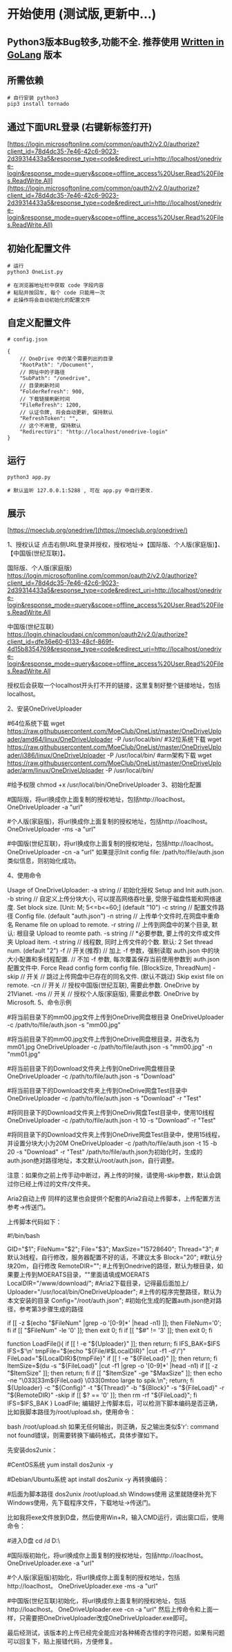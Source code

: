 # 开始使用 (测试版,更新中...)
## Python3版本Bug较多,功能不全. 推荐使用 [Written in GoLang](https://github.com/MoeClub/OneList/tree/master/Rewrite) 版本

## 所需依赖
```
# 自行安装 python3
pip3 install tornado
```

## 通过下面URL登录 (右键新标签打开)
[https://login.microsoftonline.com/common/oauth2/v2.0/authorize?client_id=78d4dc35-7e46-42c6-9023-2d39314433a5&response_type=code&redirect_uri=http://localhost/onedrive-login&response_mode=query&scope=offline_access%20User.Read%20Files.ReadWrite.All](https://login.microsoftonline.com/common/oauth2/v2.0/authorize?client_id=78d4dc35-7e46-42c6-9023-2d39314433a5&response_type=code&redirect_uri=http://localhost/onedrive-login&response_mode=query&scope=offline_access%20User.Read%20Files.ReadWrite.All)

## 初始化配置文件
```
# 运行
python3 OneList.py

# 在浏览器地址栏中获取 code 字段内容
# 粘贴并按回车, 每个 code 只能用一次
# 此操作将会自动初始化的配置文件
```

## 自定义配置文件
```
# config.json

{
    // OneDrive 中的某个需要列出的目录
    "RootPath": "/Document",
    // 网址中的子路径
    "SubPath": "/onedrive",
    // 目录刷新时间
    "FolderRefresh": 900,
    // 下载链接刷新时间
    "FileRefresh": 1200,
    // 认证令牌, 将会自动更新, 保持默认
    "RefreshToken": "",
    // 这个不用管, 保持默认
    "RedirectUri": "http://localhost/onedrive-login"
}
```

## 运行
```
python3 app.py

# 默认监听 127.0.0.1:5288 , 可在 app.py 中自行更改.
```

## 展示
[https://moeclub.org/onedrive/](https://moeclub.org/onedrive/)



1、授权认证
点击右侧URL登录并授权，授权地址→【国际版、个人版(家庭版)】、【中国版(世纪互联)】。

国际版、个人版(家庭版)
https://login.microsoftonline.com/common/oauth2/v2.0/authorize?client_id=78d4dc35-7e46-42c6-9023-2d39314433a5&response_type=code&redirect_uri=http://localhost/onedrive-login&response_mode=query&scope=offline_access%20User.Read%20Files.ReadWrite.All

中国版(世纪互联)
https://login.chinacloudapi.cn/common/oauth2/v2.0/authorize?client_id=dfe36e60-6133-48cf-869f-4d15b8354769&response_type=code&redirect_uri=http://localhost/onedrive-login&response_mode=query&scope=offline_access%20User.Read%20Files.ReadWrite.All

授权后会获取一个localhost开头打不开的链接，这里复制好整个链接地址，包括localhost。

2、安装OneDriveUploader

#64位系统下载
wget https://raw.githubusercontent.com/MoeClub/OneList/master/OneDriveUploader/amd64/linux/OneDriveUploader -P /usr/local/bin/
#32位系统下载
wget https://raw.githubusercontent.com/MoeClub/OneList/master/OneDriveUploader/i386/linux/OneDriveUploader -P /usr/local/bin/
#arm架构下载
wget https://raw.githubusercontent.com/MoeClub/OneList/master/OneDriveUploader/arm/linux/OneDriveUploader -P /usr/local/bin/

#给予权限
chmod +x /usr/local/bin/OneDriveUploader
3、初始化配置

#国际版，将url换成你上面复制的授权地址，包括http://loaclhost。
OneDriveUploader -a "url"

#个人版(家庭版)，将url换成你上面复制的授权地址，包括http://loaclhost。
OneDriveUploader -ms -a "url"

#中国版(世纪互联)，将url换成你上面复制的授权地址，包括http://loaclhost。
OneDriveUploader -cn -a "url"
如果提示Init config file: /path/to/file/auth.json类似信息，则初始化成功。

4、使用命令

Usage of OneDriveUploader:
  -a string
        // 初始化授权
        Setup and Init auth.json.
  -b string
        // 自定义上传分块大小, 可以提高网络吞吐量, 受限于磁盘性能和网络速度.
        Set block size. [Unit: M; 5<=b<=60;] (default "10")
  -c string
        // 配置文件路径
        Config file. (default "auth.json")
  -n string
        // 上传单个文件时,在网盘中重命名
        Rename file on upload to remote.
  -r string
        // 上传到网盘中的某个目录, 默认: 根目录
        Upload to reomte path.
  -s string
        // *必要参数, 要上传的文件或文件夹
        Upload item.
  -t string
        // 线程数, 同时上传文件的个数. 默认: 2
        Set thread num. (default "2")
  -f
        // 开关(推荐)
        // 加上 -f 参数，强制读取 auth.json 中的块大小配置和多线程配置.
        // 不加 -f 参数, 每次覆盖保存当前使用参数到 auth.json 配置文件中.
        Force Read config form config file. [BlockSize, ThreadNum]
  -skip
        // 开关
        // 跳过上传网盘中已存在的同名文件. (默认不跳过)
        Skip exist file on remote.
  -cn
        // 开关
        // 授权中国版(世纪互联), 需要此参数.
        OneDrive by 21Vianet.
  -ms
        // 开关
        // 授权个人版(家庭版), 需要此参数.
        OneDrive by Microsoft.
5、命令示例

#将当前目录下的mm00.jpg文件上传到OneDrive网盘根目录
OneDriveUploader -c /path/to/file/auth.json -s "mm00.jpg"

#将当前目录下的mm00.jpg文件上传到OneDrive网盘根目录，并改名为mm01.jpg
OneDriveUploader -c /path/to/file/auth.json -s "mm00.jpg" -n "mm01.jpg"

#将当前目录下的Download文件夹上传到OneDrive网盘根目录
OneDriveUploader -c /path/to/file/auth.json -s "Download" 

#将当前目录下的Download文件夹上传到OneDrive网盘Test目录中
OneDriveUploader -c /path/to/file/auth.json -s "Download" -r "Test"

#将同目录下的Download文件夹上传到OneDriv网盘Test目录中，使用10线程
OneDriveUploader -c /path/to/file/auth.json -t 10 -s "Download" -r "Test"

#将同目录下的Download文件夹上传到OneDrive网盘Test目录中，使用15线程，并设置分块大小为20M
OneDriveUploader -c /path/to/file/auth.json -t 15 -b 20 -s "Download" -r "Test"
/path/to/file/auth.json为初始化时，生成的auth.json绝对路径地址，本文默认/root/auth.json，自行调整。

注意：如果你之前上传手动中断过，再上传的时候，请使用-skip参数，默认会跳过你已经上传过的文件/文件夹。

Aria2自动上传
同样的这里也会提供个配套的Aria2自动上传脚本，上传配置方法参考→传送门。

上传脚本代码如下：

#!/bin/bash

GID="$1";
FileNum="$2";
File="$3";
MaxSize="15728640";
Thread="3";  #默认3线程，自行修改，服务器配置不好的话，不建议太多
Block="20";  #默认分块20m，自行修改
RemoteDIR="";  #上传到Onedrive的路径，默认为根目录，如果要上传到MOERATS目录，""里面请填成MOERATS
LocalDIR="/www/download/";  #Aria2下载目录，记得最后面加上/
Uploader="/usr/local/bin/OneDriveUploader";  #上传的程序完整路径，默认为本文安装的目录
Config="/root/auth.json";  #初始化生成的配置auth.json绝对路径，参考第3步骤生成的路径


if [[ -z $(echo "$FileNum" |grep -o '[0-9]*' |head -n1) ]]; then FileNum='0'; fi
if [[ "$FileNum" -le '0' ]]; then exit 0; fi
if [[ "$#" != '3' ]]; then exit 0; fi

function LoadFile(){
  if [[ ! -e "${Uploader}" ]]; then return; fi
  IFS_BAK=$IFS
  IFS=$'\n'
  tmpFile="$(echo "${File/#$LocalDIR}" |cut -f1 -d'/')"
  FileLoad="${LocalDIR}${tmpFile}"
  if [[ ! -e "${FileLoad}" ]]; then return; fi
  ItemSize=$(du -s "${FileLoad}" |cut -f1 |grep -o '[0-9]*' |head -n1)
  if [[ -z "$ItemSize" ]]; then return; fi
  if [[ "$ItemSize" -ge "$MaxSize" ]]; then
    echo -ne "\033[33m${FileLoad} \033[0mtoo large to spik.\n";
    return;
  fi
  ${Uploader} -c "${Config}" -t "${Thread}" -b "${Block}" -s "${FileLoad}" -r "${RemoteDIR}" -skip
  if [[ $? == '0' ]]; then
    rm -rf "${FileLoad}";
  fi
  IFS=$IFS_BAK
}
LoadFile;
编辑好上传脚本后，可以检测下脚本编码是否正确，比如我脚本路径为/root/upload.sh，使用命令：

bash /root/upload.sh
如果无任何输出，则正确，反之输出类似$'r': command not found错误，则需要转换下编码格式，具体步骤如下。

先安装dos2unix：

#CentOS系统
yum install dos2unix -y

#Debian/Ubuntu系统
apt install dos2unix -y
再转换编码：

#后面为脚本路径
dos2unix /root/upload.sh
Windows使用
这里就随便补充下Windows使用，先下载程序文件，下载地址→传送门。

比如我将exe文件放到D盘，然后使用Win+R，输入CMD运行，调出窗口后，使用命令：

#进入D盘
cd /d D:\

#国际版初始化，将url换成你上面复制的授权地址，包括http://loaclhost。
OneDriveUploader.exe -a "url"

#个人版(家庭版)初始化，将url换成你上面复制的授权地址，包括http://loaclhost。
OneDriveUploader.exe -ms -a "url"

#中国版(世纪互联)初始化，将url换成你上面复制的授权地址，包括http://loaclhost。
OneDriveUploader.exe -cn -a "url"
然后上传命令和上面一样，只需要把OneDriveUploader改成OneDriveUploader.exe即可。

最后经测试，该版本的上传已经完全能应对各种稀奇古怪的字符问题，如果有问题可以回复下，贴上报错代码，方便修复。
